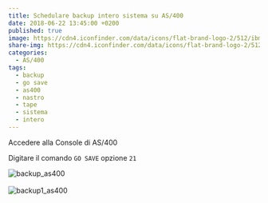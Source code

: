 ```yaml
---
title: Schedulare backup intero sistema su AS/400
date: 2018-06-22 13:45:00 +0200
published: true
image: https://cdn4.iconfinder.com/data/icons/flat-brand-logo-2/512/ibm-256.png
share-img: https://cdn4.iconfinder.com/data/icons/flat-brand-logo-2/512/ibm-256.png
categories:
  - AS/400
tags:
  - backup
  - go save
  - as400
  - nastro
  - tape
  - sistema
  - intero
---
```

Accedere alla Console di AS/400   

Digitare il comando <code>GO SAVE</code> opzione <code>21</code>   

![backup_as400](https://farm2.staticflickr.com/1788/41140944530_f3653a924a_o.png)   
<br>
![backup1_as400](https://farm2.staticflickr.com/1773/41140944630_1752d17423_o.png)